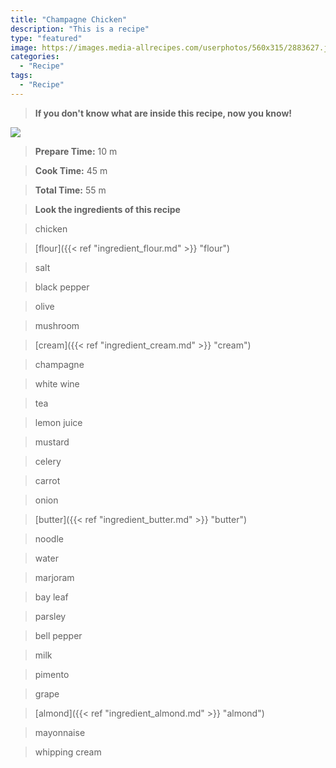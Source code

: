 ```yaml
---
title: "Champagne Chicken"
description: "This is a recipe"
type: "featured"
image: https://images.media-allrecipes.com/userphotos/560x315/2883627.jpg
categories: 
  - "Recipe"
tags: 
  - "Recipe"
---
```



>**If you don't know what are inside this recipe, now you know!**

![](../images/Recipes-Banner.jpg)
> **Prepare Time:** 10 m


> **Cook Time:** 45 m


> **Total Time:** 55 m

> **Look the ingredients of this recipe**

> chicken

> [flour]({{< ref "ingredient_flour.md" >}} "flour")

> salt

> black pepper

> olive

> mushroom

> [cream]({{< ref "ingredient_cream.md" >}} "cream")

> champagne

> white wine

> tea

> lemon juice

> mustard

> celery

> carrot

> onion

> [butter]({{< ref "ingredient_butter.md" >}} "butter")

> noodle

> water

> marjoram

> bay leaf

> parsley

> bell pepper

> milk

> pimento

> grape

> [almond]({{< ref "ingredient_almond.md" >}} "almond")

> mayonnaise

> whipping cream

